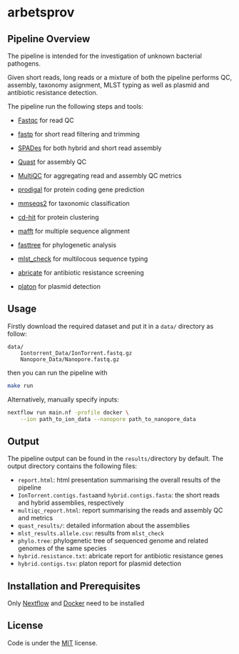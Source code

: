 # arbetsprov

## Pipeline Overview

The pipeline is intended for the investigation of unknown bacterial pathogens.

Given short reads, long reads or a mixture of both the pipeline performs QC, assembly, taxonomy asignment, MLST typing  as well as plasmid and antibiotic resistance detection.

The pipeline run the following steps and tools:

- [Fastqc](https://www.bioinformatics.babraham.ac.uk/projects/fastqc/) for read QC
- [fastp](https://github.com/OpenGene/fastp) for short read filtering and trimming

- [SPADes](https://cab.spbu.ru/software/spades/) for both hybrid and short read assembly
- [Quast](http://quast.sourceforge.net/docs/manual.html) for assembly QC
- [MultiQC](https://multiqc.info/) for aggregating read and assembly QC metrics

- [prodigal](https://github.com/hyattpd/Prodigal) for protein coding gene prediction
- [mmseqs2](https://github.com/soedinglab/MMseqs2) for taxonomic classification
- [cd-hit](http://weizhong-lab.ucsd.edu/cd-hit/) for protein clustering
- [mafft](https://mafft.cbrc.jp/alignment/software/) for multiple sequence alignment
- [fasttree](http://www.microbesonline.org/fasttree/) for phylogenetic analysis

- [mlst_check](https://github.com/sanger-pathogens/mlst_check) for multilocous sequence typing
- [abricate](https://github.com/tseemann/abricate) for antibiotic resistance screening
- [platon](https://www.uni-giessen.de/fbz/fb08/Inst/bioinformatik/software/platon) for plasmid detection

## Usage

Firstly download the required dataset and put it in a `data/` directory as follow:

```
data/
    Iontorrent_Data/IonTorrent.fastq.gz
    Nanopore_Data/Nanopore.fastq.gz
```

then you can run the pipeline with

```bash
make run
```

Alternatively, manually specify inputs:

```bash
nextflow run main.nf -profile docker \
    --ion path_to_ion_data --nanopore path_to_nanopore_data
```

## Output

The pipeline output can be found in the `results/`directory by default.
The output directory contains the following files:

- `report.html`: html presentation summarising the overall results of the pipeline
- `IonTorrent.contigs.fasta`and `hybrid.contigs.fasta`: the short reads and hybrid assemblies, respectively
- `multiqc_report.html`: report summarising the reads and assembly QC and metrics
- `quast_results/`: detailed information about the assemblies
- `mlst_results.allele.csv`: results from `mlst_check`
- `phylo.tree`: phylogenetic tree of sequenced genome and related genomes of the same species
- `hybrid.resistance.txt`: abricate report for antibiotic resistance genes
- `hybrid.contigs.tsv`: platon report for plasmid detection

## Installation and Prerequisites

Only [Nextflow](https://nextflow.io/) and [Docker](https://www.docker.com/) need to be installed

## License

Code is under the [MIT](LICENSE) license.